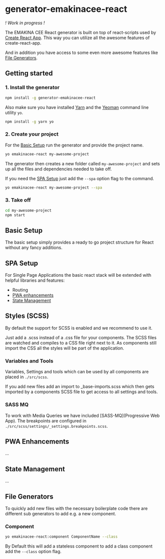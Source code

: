 # generator-emakinacee-react

_! Work in progress !_

The EMAKINA CEE React generator is built on top of react-scripts used by 
[Create React App](https://github.com/facebookincubator/create-react-app).
This way you can utilize all the awesome features of create-react-app.

And in addition you have access to some even more awesome features like
[File Generators](https://github.com/emakina-cee-oss/generator-emakinacee-react#file-generators).


## Getting started

### 1. Install the generator
```sh
npm install -g generator-emakinacee-react
```
Also make sure you have installed [Yarn](https://yarnpkg.com/en/) 
and the [Yeoman](http://yeoman.io/) command line utility `yo`.
```sh
npm install -g yarn yo
```

### 2. Create your project

For the [Basic Setup](https://github.com/emakina-cee-oss/generator-emakinacee-react#basic-setup) 
run the generator and provide the project name.
```sh
yo emakinacee-react my-awesome-project
```
The generator then creates a new folder called `my-awesome-project` 
and sets up all the files and dependencies needed to take off.

If you need the [SPA Setup](https://github.com/emakina-cee-oss/generator-emakinacee-react#spa-setup) 
just add the `--spa` option flag to the command.
```sh
yo emakinacee-react my-awesome-project --spa
```

### 3. Take off
```sh
cd my-awesome-project
npm start
```


## Basic Setup
The basic setup simply provides a ready to go project structure for React
without any fancy additions.


## SPA Setup
For Single Page Applications the basic react stack will be extended with helpful libraries and
features:

+ Routing
+ [PWA enhancements](https://github.com/emakina-cee-oss/generator-emakinacee-react#pwa-enhancements)
+ [State Management](https://github.com/emakina-cee-oss/generator-emakinacee-react#state-management)



## Styles (SCSS)
By default the support for SCSS is enabled and we recommend to use it.

Just add a .scss instead of a .css file for your components.
The SCSS files are watched and compiles to a CSS file right next to it.
As components still import the CSS all the styles will be part of the application.

### Variables and Tools
Variables, Settings and tools which can be used by all components are placed in `./src/scss`.

If you add new files add an import to _base-imports.scss which then gets imported by
a components SCSS file to get access to all settings and tools.

### SASS MQ
To work with Media Queries we have included [SASS-MQ](Progressive Web App).
The breakpoints are configured in `./src/scss/settings/_settings.breakpoints.scss`.


## PWA Enhancements
...


## State Management
...


## File Generators
To quickly add new files with the necessary boilerplate code there are different sub generators
to add e.g. a new component.


### Component
```sh
yo emakinacee-react:component ComponentName --class
```
By Default this will add a stateless component to add a class component add the 
`--class` option flag.
